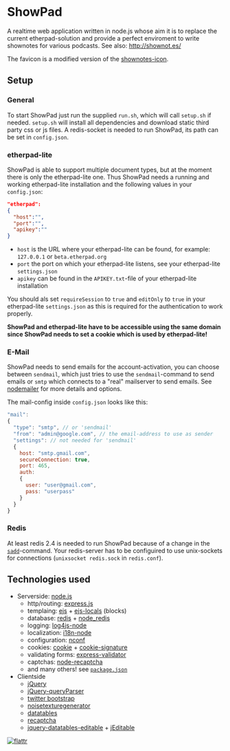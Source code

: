 ShowPad
=======

A realtime web application written in node.js whose aim it is to replace
the current etherpad-solution and provide a perfect enviroment to write
shownotes for various podcasts. See also: http://shownot.es/

The favicon is a modified version of the [shownotes-icon](https://github.com/shownotes/shownot.es/blob/master/favicon.ico).


Setup
-----

### General
To start ShowPad just run the supplied `run.sh`, which will call `setup.sh` if needed.
`setup.sh` will install all dependencies and download static third party css or js files.
A redis-socket is needed to run ShowPad, its path can be set in `config.json`.

### etherpad-lite
ShowPad is able to support multiple document types, but at the moment there is only the etherpad-lite one.
Thus ShowPad needs a running and working etherpad-lite installation and the following values in your `config.json`:
```JSON
"etherpad":
{
  "host":"",
  "port":"",
  "apikey":""
}
```
* `host` is the URL where your etherpad-lite can be found, for example: `127.0.0.1` or `beta.etherpad.org`
* `port` the port on which your etherpad-lite listens, see your etherpad-lite `settings.json`
* `apikey` can be found in the `APIKEY.txt`-file of your etherpad-lite installation

You should als set `requireSession` to `true` and `editOnly` to `true` in your etherpad-lite `settings.json` as
this is required for the authentication to work properly.

**ShowPad and etherpad-lite have to be accessible using the same domain since ShowPad needs to set a cookie which is used by etherpad-lite!**

### E-Mail
ShowPad needs to send emails for the account-activation, you can choose between `sendmail`, which just tries to use
the `sendmail`-command to send emails or `smtp` which connects to a "real" mailserver to send emails.
See [nodemailer](http://www.nodemailer.com/) for more details and options.

The mail-config inside `config.json` looks like this:
```javascript
"mail":
{
  "type": "smtp", // or 'sendmail'
  "from": "admin@google.com", // the email-address to use as sender
  "settings": // not needed for 'sendmail'
  {
    host: "smtp.gmail.com",
    secureConnection: true,
    port: 465,
    auth:
    {
      user: "user@gmail.com",
      pass: "userpass"
    }
  }
}
```

### Redis
At least redis 2.4 is needed to run ShowPad because of a change in the [`sadd`](http://redis.io/commands/sadd)-command.
Your redis-server has to be configuired to use unix-sockets for connections (`unixsocket redis.sock` in `redis.conf`).

Technologies used
-----------------

* Serverside: [node.js](http://nodejs.org/)
  * http/routing: [express.js](http://expressjs.com/)
  * templaing: [ejs](http://embeddedjs.com/) + [ejs-locals](https://github.com/RandomEtc/ejs-locals) (blocks)
  * database: [redis](http://redis.io/) + [node_redis](https://github.com/mranney/node_redis)
  * logging: [log4js-node](https://github.com/nomiddlename/log4js-node)
  * localization: [i18n-node](https://github.com/mashpie/i18n-node)
  * configuration: [nconf](https://github.com/flatiron/nconf)
  * cookies: [cookie](https://github.com/shtylman/node-cookie) + [cookie-signature](https://github.com/visionmedia/node-cookie-signature)
  * validating forms: [express-validator](https://github.com/ctavan/express-validator)
  * captchas: [node-recaptcha](https://github.com/mirhampt/node-recaptcha)
  * and many others! see [`package.json`](https://github.com/shownotes/show-pad/blob/master/package.json)
* Clientside
  * [jQuery](http://jquery.com/)
  * [jQuery-queryParser](https://github.com/mattsnider/jquery-plugin-query-parser)
  * [twitter bootstrap](http://twitter.github.com/bootstrap/)
  * [noisetexturegenerator](http://noisetexturegenerator.com/)
  * [datatables](http://datatables.net/)
  * [recaptcha](http://www.google.com/recaptcha)
  * [jquery-datatables-editable](https://code.google.com/p/jquery-datatables-editable/) + [jEditable](http://www.appelsiini.net/projects/jeditable)

[![flattr](http://api.flattr.com/button/flattr-badge-large.png)](http://flattr.com/thing/1225851/ShowPad)
